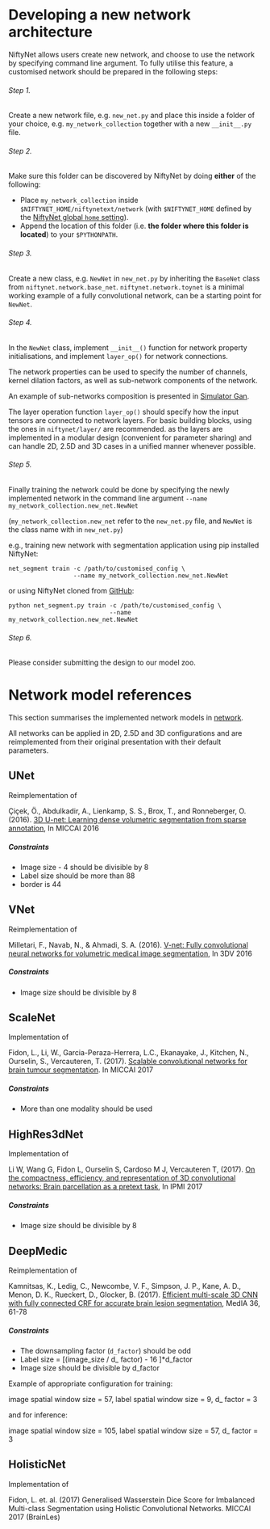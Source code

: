 # Developing a new network architecture
NiftyNet allows users create new network, and choose to use the network by
specifying command line argument.  To fully utilise this feature, a customised
network should be prepared in the following steps:

###### Step 1.
   Create a new network file, e.g. `new_net.py` and place this inside a folder
   of your choice, e.g. `my_network_collection` together with a new `__init__.py`
   file.

###### Step 2.
   Make sure this folder can be discovered by NiftyNet by doing **either** of the
   following:
   * Place `my_network_collection` inside `$NIFTYNET_HOME/niftynetext/network`
   (with `$NIFTYNET_HOME` defined by the [NiftyNet global `home` setting][glob-conf]).
   * Append the location of this folder (i.e. **the folder where this folder is
   located**) to your `$PYTHONPATH`.

[glob-conf]: ../../config/README.md#global-niftynet-settings

###### Step 3.
   Create a new class, e.g. `NewNet` in `new_net.py` by inheriting the
   `BaseNet` class from `niftynet.network.base_net`.  `niftynet.network.toynet`
   is a minimal working example of a fully convolutional network, can be a
   starting point for `NewNet`.

###### Step 4.
   In the `NewNet` class, implement `__init__()` function for network property
   initialisations, and implement `layer_op()` for network connections.

   The network properties can be used to specify the number of channels, kernel
   dilation factors, as well as sub-network components of the network.

   An example of sub-networks composition is presented in
   [Simulator Gan](./simulator_gan.py).

   The layer operation function `layer_op()` should specify how the input
   tensors are connected to network layers.  For basic building blocks, using
   the ones in `niftynet/layer/` are recommended. as the layers are implemented
   in a modular design (convenient for parameter sharing) and can handle 2D,
   2.5D and 3D cases in a unified manner whenever possible.

###### Step 5.
   Finally training the network could be done by specifying the newly
   implemented network in the command line argument `--name my_network_collection.new_net.NewNet`

   (`my_network_collection.new_net` refer to the `new_net.py` file, and `NewNet`
   is the class name with in `new_net.py`)

   e.g., training new network with segmentation application using pip installed NiftyNet:
   ```
   net_segment train -c /path/to/customised_config \
                     --name my_network_collection.new_net.NewNet
   ```
   or using NiftyNet cloned from [GitHub](https://github.com/NifTK/NiftyNet):
   ```
   python net_segment.py train -c /path/to/customised_config \
                               --name my_network_collection.new_net.NewNet
   ```

###### Step 6.
   Please consider submitting the design to our model zoo.


# Network model references
This section summarises the implemented network models in
[network](./).

All networks can be applied in 2D, 2.5D and 3D configurations and are
reimplemented from their original presentation with their default parameters.

## UNet
Reimplementation of

Çiçek, Ö., Abdulkadir, A., Lienkamp, S. S., Brox, T., and Ronneberger, O.
(2016). [3D U-net: Learning dense volumetric segmentation from sparse
annotation](https://lmb.informatik.uni-freiburg.de/Publications/2016/CABR16/cicek16miccai.pdf),
In MICCAI 2016
##### Constraints
* Image size - 4 should be divisible by 8
* Label size should be more than 88
* border is 44

## VNet
Reimplementation of

Milletari, F., Navab, N., & Ahmadi, S. A. (2016). [V-net: Fully convolutional
neural networks for volumetric medical image
segmentation](http://campar.in.tum.de/pub/milletari2016Vnet/milletari2016Vnet.pdf),
In 3DV 2016
##### Constraints
* Image size should be divisible by 8

## ScaleNet
Implementation of

Fidon, L., Li, W., Garcia-Peraza-Herrera, L.C., Ekanayake, J., Kitchen, N.,
Ourselin, S., Vercauteren, T. (2017). [Scalable convolutional networks for
brain tumour segmentation](https://arxiv.org/abs/1706.08124). In MICCAI 2017
##### Constraints
* More than one modality should be used


## HighRes3dNet
Implementation of

Li W, Wang G, Fidon L, Ourselin S, Cardoso M J, Vercauteren T, (2017). [On the
compactness, efficiency, and representation of 3D convolutional networks: Brain
parcellation as a pretext
task](https://link.springer.com/chapter/10.1007/978-3-319-59050-9_28), In IPMI
2017
##### Constraints
* Image size should be divisible by 8


## DeepMedic
Reimplementation of

Kamnitsas, K., Ledig, C., Newcombe, V. F., Simpson, J. P., Kane, A. D., Menon,
D. K., Rueckert, D., Glocker, B. (2017). [Efficient multi-scale 3D CNN with
fully connected CRF for accurate brain lesion
segmentation](http://www.sciencedirect.com/science/article/pii/S1361841516301839),
MedIA 36, 61-78
##### Constraints
* The downsampling factor (`d_factor`) should be odd
* Label size = [(image_size / d_ factor) - 16 ]*d_factor
* Image size should be divisible by d_factor

Example of appropriate configuration for training:

image spatial window size = 57, label spatial window size = 9, d_ factor = 3

and for inference:

image spatial window size = 105, label spatial window size = 57, d_ factor = 3


## HolisticNet
Implementation of

Fidon, L. et. al. (2017) Generalised Wasserstein Dice Score for Imbalanced
Multi-class Segmentation using Holistic Convolutional Networks. MICCAI 2017
(BrainLes)

